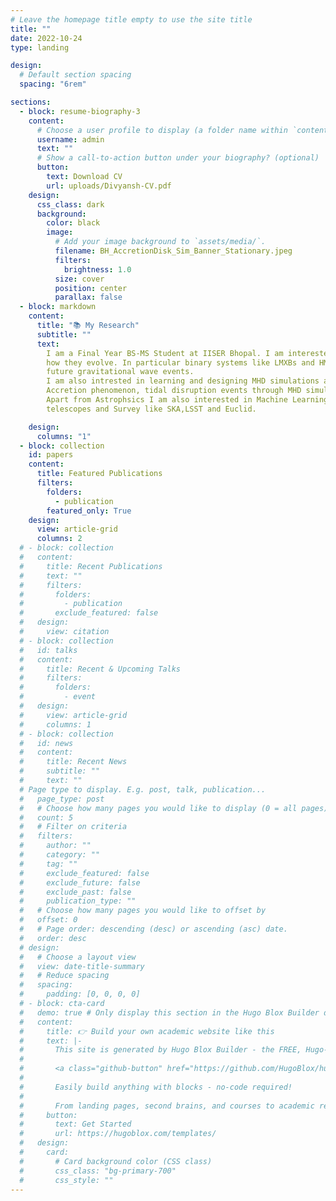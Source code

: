 ```yaml
---
# Leave the homepage title empty to use the site title
title: ""
date: 2022-10-24
type: landing

design:
  # Default section spacing
  spacing: "6rem"

sections:
  - block: resume-biography-3
    content:
      # Choose a user profile to display (a folder name within `content/authors/`)
      username: admin
      text: ""
      # Show a call-to-action button under your biography? (optional)
      button:
        text: Download CV
        url: uploads/Divyansh-CV.pdf
    design:
      css_class: dark
      background:
        color: black
        image:
          # Add your image background to `assets/media/`.
          filename: BH_AccretionDisk_Sim_Banner_Stationary.jpeg
          filters:
            brightness: 1.0
          size: cover
          position: center
          parallax: false
  - block: markdown
    content:
      title: "📚 My Research"
      subtitle: ""
      text:
        I am a Final Year BS-MS Student at IISER Bhopal. I am interested in studying the High Energy Astrophsics, last stages of stellar evolutions and   Compact Objects such as Neutron Stars and Black Holes, their formation history and
        how they evolve. In particular binary systems like LMXBs and HMXBs are special interest to me as their complex history of accretion and evolution and formation of binary compact object which can serve as progenitor for the
        future gravitational wave events.
        I am also intrested in learning and designing MHD simulations and currently learning Pluto MHD Code. I am interested in investigating Astrophysical Jets,
        Accretion phenomenon, tidal disruption events through MHD simulations also learning how we can imporove them to include microphysics to imporove their accuracy.
        Apart from Astrophsics I am also interested in Machine Learning and Deep Learning techniques and how new emerging ideas in the fields like CNNs, and Diffusion Models can be used in Data-Driven Astronomy in conjunction with incoming
        telescopes and Survey like SKA,LSST and Euclid.

    design:
      columns: "1"
  - block: collection
    id: papers
    content:
      title: Featured Publications
      filters:
        folders:
          - publication
        featured_only: True
    design:
      view: article-grid
      columns: 2
  # - block: collection
  #   content:
  #     title: Recent Publications
  #     text: ""
  #     filters:
  #       folders:
  #         - publication
  #       exclude_featured: false
  #   design:
  #     view: citation
  # - block: collection
  #   id: talks
  #   content:
  #     title: Recent & Upcoming Talks
  #     filters:
  #       folders:
  #         - event
  #   design:
  #     view: article-grid
  #     columns: 1
  # - block: collection
  #   id: news
  #   content:
  #     title: Recent News
  #     subtitle: ""
  #     text: ""
  # Page type to display. E.g. post, talk, publication...
  #   page_type: post
  #   # Choose how many pages you would like to display (0 = all pages)
  #   count: 5
  #   # Filter on criteria
  #   filters:
  #     author: ""
  #     category: ""
  #     tag: ""
  #     exclude_featured: false
  #     exclude_future: false
  #     exclude_past: false
  #     publication_type: ""
  #   # Choose how many pages you would like to offset by
  #   offset: 0
  #   # Page order: descending (desc) or ascending (asc) date.
  #   order: desc
  # design:
  #   # Choose a layout view
  #   view: date-title-summary
  #   # Reduce spacing
  #   spacing:
  #     padding: [0, 0, 0, 0]
  # - block: cta-card
  #   demo: true # Only display this section in the Hugo Blox Builder demo site
  #   content:
  #     title: 👉 Build your own academic website like this
  #     text: |-
  #       This site is generated by Hugo Blox Builder - the FREE, Hugo-based open source website builder trusted by 250,000+ academics like you.
  #
  #       <a class="github-button" href="https://github.com/HugoBlox/hugo-blox-builder" data-color-scheme="no-preference: light; light: light; dark: dark;" data-icon="octicon-star" data-size="large" data-show-count="true" aria-label="Star HugoBlox/hugo-blox-builder on GitHub">Star</a>
  #
  #       Easily build anything with blocks - no-code required!
  #
  #       From landing pages, second brains, and courses to academic resumés, conferences, and tech blogs.
  #     button:
  #       text: Get Started
  #       url: https://hugoblox.com/templates/
  #   design:
  #     card:
  #       # Card background color (CSS class)
  #       css_class: "bg-primary-700"
  #       css_style: ""
---
```

